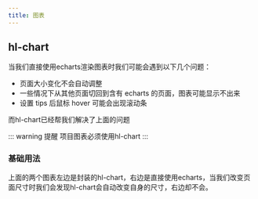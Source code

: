 ```yaml
---
title: 图表
---
```


## hl-chart

当我们直接使用echarts渲染图表时我们可能会遇到以下几个问题：

- 页面大小变化不会自动调整
- 一些情况下从其他页面切回到含有 echarts 的页面，图表可能显示不出来
- 设置 tips 后鼠标 hover 可能会出现滚动条

而hl-chart已经帮我们解决了上面的问题

::: warning 提醒
项目图表必须使用hl-chart
:::

### 基础用法

<client-only>
  <hl-demo-charts/>
</client-only>

上面的两个图表左边是封装的hl-chart，右边是直接使用echarts，当我们改变页面尺寸时我们会发现hl-chart会自动改变自身的尺寸，右边却不会。
